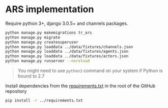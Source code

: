 ARS implementation
==================

Require python 3+, django 3.0.5+ and channels packages.

```bash
python manage.py makemigrations tr_ars
python manage.py migrate
python manage.py createsuperuser
python manage.py loaddata ../data/fixtures/channels.json
python manage.py loaddata ../data/fixtures/agents.json
python manage.py loaddata ../data/fixtures/actors.json
python manage.py runserver --noreload
```

> You might need to use `python3` command on your system if Python is bound to 2.7

Install dependencies from the [requirements.txt](https://github.com/NCATSTranslator/Relay/blob/master/requirements.txt) in the root of the GitHub repository

```bash
pip install -r ../requirements.txt
```

